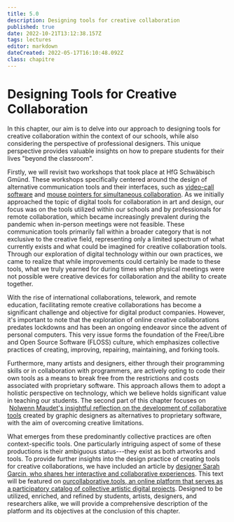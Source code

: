 ```yaml
---
title: 5.0
description: Designing tools for creative collaboration
published: true
date: 2022-10-21T13:12:38.157Z
tags: lectures
editor: markdown
dateCreated: 2022-05-17T16:10:48.092Z
class: chapitre
---
```


# Designing Tools for Creative Collaboration

In this chapter, our aim is to delve into our approach to designing
tools for creative collaboration within the context of our schools,
while also considering the perspective of professional designers. This
unique perspective provides valuable insights on how to prepare students
for their lives "beyond the classroom".

Firstly, we will revisit two workshops that took place at HfG Schwäbisch
Gmünd. These workshops specifically centered around the design of
alternative communication tools and their interfaces, such as [video-call
software](https://digitaltoolsforcreativecollaboration.art/designing-tools-for-creative-collaboration/5-1/) and [mouse pointers for simultaneous collaboration](https://digitaltoolsforcreativecollaboration.art/designing-tools-for-creative-collaboration/5-2/). As we
initially approached the topic of digital tools for collaboration in art
and design, our focus was on the tools utilized within our schools and
by professionals for remote collaboration, which became increasingly
prevalent during the pandemic when in-person meetings were not feasible.
These communication tools primarily fall within a broader category that
is not exclusive to the creative field, representing only a limited
spectrum of what currently exists and what could be imagined for
creative collaboration tools. Through our exploration of digital
technology within our own practices, we came to realize that while
improvements could certainly be made to these tools, what we truly
yearned for during times when physical meetings were not possible were
creative devices for collaboration and the ability to create together.

With the rise of international collaborations, telework, and remote
education, facilitating remote creative collaborations has become a
significant challenge and objective for digital product companies.
However, it\'s important to note that the exploration of online creative
collaborations predates lockdowns and has been an ongoing endeavor since
the advent of personal computers. This very issue forms the foundation
of the Free/Libre and Open Source Software (FLOSS) culture, which
emphasizes collective practices of creating, improving, repairing,
maintaining, and forking tools.

Furthermore, many artists and designers, either through their
programming skills or in collaboration with programmers, are actively
opting to code their own tools as a means to break free from the
restrictions and costs associated with proprietary software. This
approach allows them to adopt a holistic perspective on technology,
which we believe holds significant value in teaching our students. The
second part of this chapter focuses on  [Nolwenn Maudet\'s insightful
reflection on the development of collaborative tools](https://digitaltoolsforcreativecollaboration.art/designing-tools-for-creative-collaboration/5-3/) created by graphic
designers as alternatives to proprietary software, with the aim of
overcoming creative limitations.

What emerges from these predominantly collective practices are often
context-specific tools. One particularly intriguing aspect of some of
these productions is their ambiguous status---they exist as both
artworks and tools. To provide further insights into the design practice
of creating tools for creative collaborations, we have included an
article by [designer Sarah Garcin, who shares her interactive and
collaborative experiences](https://digitaltoolsforcreativecollaboration.art/designing-tools-for-creative-collaboration/5-4/). This text will be featured on
[ourcollaborative.tools, an online platform that serves as a
participatory catalog of collective artistic digital projects](https://digitaltoolsforcreativecollaboration.art/designing-tools-for-creative-collaboration/5-4/). Designed
to be utilized, enriched, and refined by students, artists, designers,
and researchers alike, we will provide a comprehensive description of
the platform and its objectives at the conclusion of this chapter.

